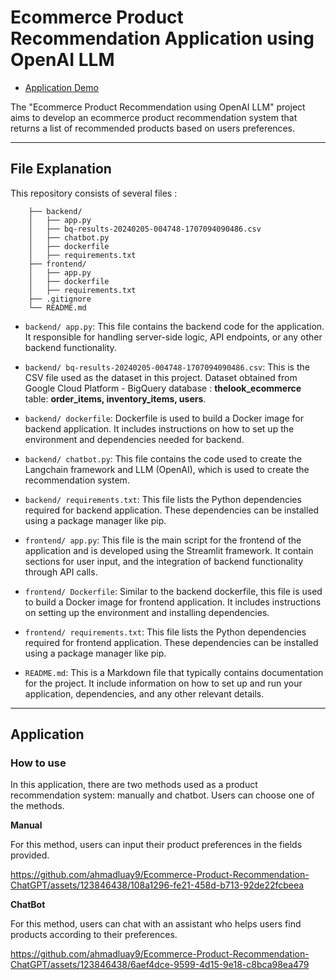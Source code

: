 # Ecommerce Product Recommendation Application using OpenAI LLM

- [Application Demo](https://ecommerce-recommendation-chatbot-frontend-7emkch5d3q-uc.a.run.app)

The "Ecommerce Product Recommendation using OpenAI LLM" project aims to develop an ecommerce product recommendation system that returns a list of recommended products based on users preferences. 

---

## File Explanation
This repository consists of several files :

```
    ├── backend/
    │   ├── app.py
    │   ├── bq-results-20240205-004748-1707094090486.csv
    │   ├── chatbot.py
    │   ├── dockerfile
    │   ├── requirements.txt
    ├── frontend/
    │   ├── app.py
    │   ├── dockerfile
    │   ├── requirements.txt
    ├── .gitignore
    └── README.md
```

- `backend/ app.py`: This file contains the backend code for the application. It responsible for handling server-side logic, API endpoints, or any other backend functionality.

- `backend/ bq-results-20240205-004748-1707094090486.csv`: This is the CSV file used as the dataset in this project. Dataset obtained from Google Cloud Platform - BigQuery  database : **thelook_ecommerce** table: **order_items, inventory_items, users**.

- `backend/ dockerfile`: Dockerfile is used to build a Docker image for backend application. It includes instructions on how to set up the environment and dependencies needed for backend.

- `backend/ chatbot.py`: This file contains the code used to create the Langchain framework and LLM (OpenAI), which is used to create the recommendation system.

- `backend/ requirements.txt`: This file lists the Python dependencies required for backend application. These dependencies can be installed using a package manager like pip.

- `frontend/ app.py`: This file is the main script for the frontend of the application and is developed using the Streamlit framework. It contain sections for user input, and the integration of backend functionality through API calls. 

- `frontend/ Dockerfile`: Similar to the backend dockerfile, this file is used to build a Docker image for frontend application. It includes instructions on setting up the environment and installing dependencies.

- `frontend/ requirements.txt`: This file lists the Python dependencies required for frontend application. These dependencies can be installed using a package manager like pip.

- `README.md`: This is a Markdown file that typically contains documentation for the project. It include information on how to set up and run your application, dependencies, and any other relevant details.

---

## Application

### How to use

In this application, there are two methods used as a product recommendation system: manually and chatbot. Users can choose one of the methods.

**Manual**

For this method, users can input their product preferences in the fields provided.

https://github.com/ahmadluay9/Ecommerce-Product-Recommendation-ChatGPT/assets/123846438/108a1296-fe21-458d-b713-92de22fcbeea

**ChatBot**

For this method, users can chat with an assistant who helps users find products according to their preferences.

https://github.com/ahmadluay9/Ecommerce-Product-Recommendation-ChatGPT/assets/123846438/6aef4dce-9599-4d15-9e18-c8bca98ea479



